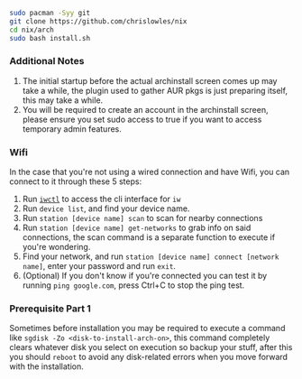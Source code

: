 ```bash
sudo pacman -Syy git
git clone https://github.com/chrislowles/nix
cd nix/arch
sudo bash install.sh
```

### Additional Notes
1. The initial startup before the actual archinstall screen comes up may take a while, the plugin used to gather AUR pkgs is just preparing itself, this may take a while.
2. You will be required to create an account in the archinstall screen, please ensure you set sudo access to true if you want to access temporary admin features.

### Wifi
In the case that you're not using a wired connection and have Wifi, you can connect to it through these 5 steps:
1. Run [`iwctl`](https://wiki.archlinux.org/index.php/Iwd#iwctl) to access the cli interface for `iw`
2. Run `device list`, and find your device name.
3. Run `station [device name] scan` to scan for nearby connections
4. Run `station [device name] get-networks` to grab info on said connections, the scan command is a separate function to execute if you're wondering.
5. Find your network, and run `station [device name] connect [network name]`, enter your password and run `exit`.
6. (Optional) If you don't know if you're connected you can test it by running `ping google.com`, press Ctrl+C to stop the ping test.

### Prerequisite Part 1
Sometimes before installation you may be required to execute a command like ```sgdisk -Zo <disk-to-install-arch-on>```, this command completely clears whatever disk you select on execution so backup your stuff, after this you should ```reboot``` to avoid any disk-related errors when you move forward with the installation.